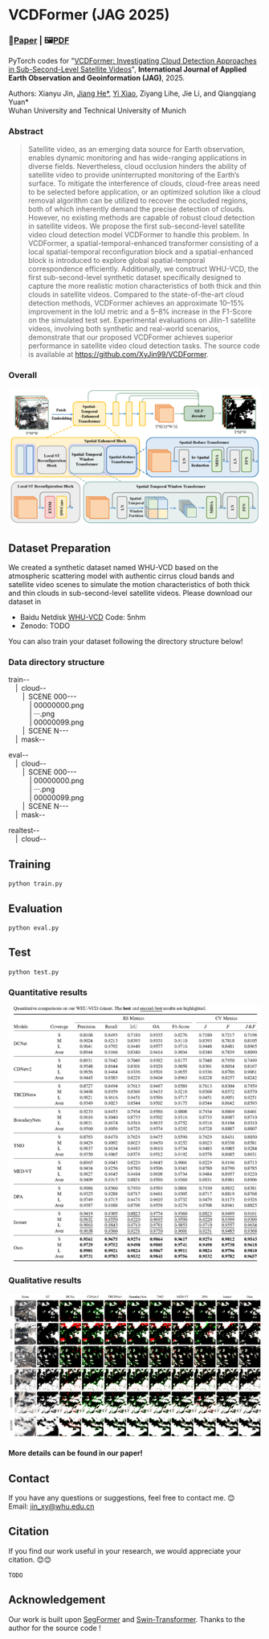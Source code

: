 # VCDFormer (JAG 2025)
### 📖[**Paper**](TODO) | 🖼️[**PDF**](TODO)

PyTorch codes for "[VCDFormer: Investigating Cloud Detection Approaches in Sub-Second-Level Satellite Videos](TODO)", **International Journal of Applied Earth Observation and Geoinformation (JAG)**, 2025.

Authors: Xianyu Jin, [Jiang He*](https://jianghe96.github.io/), [Yi Xiao](https://xy-boy.github.io/), Ziyang Lihe, Jie Li, and Qiangqiang Yuan*<br>
Wuhan University and Technical University of Munich

### Abstract
>Satellite video, as an emerging data source for Earth observation, enables dynamic monitoring and has wide-ranging applications in diverse fields. Nevertheless, cloud occlusion hinders the ability of satellite video to provide uninterrupted monitoring of the Earth’s surface. To mitigate the interference of clouds, cloud-free areas need to be selected before application, or an optimized solution like a cloud removal algorithm can be utilized to recover the occluded regions, both of which inherently demand the precise detection of clouds. However, no existing methods are capable of robust cloud detection in satellite videos. We propose the first sub-second-level satellite video cloud detection model VCDFormer to handle this problem. In VCDFormer, a spatial-temporal-enhanced transformer consisting of a local spatial-temporal reconfiguration block and a spatial-enhanced block is introduced to explore global spatial-temporal correspondence efficiently. Additionally, we construct WHU-VCD, the first sub-second-level synthetic dataset specifically designed to capture the more realistic motion characteristics of both thick and thin clouds in satellite videos. Compared to the state-of-the-art cloud detection methods, VCDFormer achieves an approximate 10–15% improvement in the IoU metric and a 5–8% increase in the F1-Score on the simulated test set. Experimental evaluations on Jilin-1 satellite videos, involving both synthetic and real-world scenarios, demonstrate that our proposed VCDFormer achieves superior performance in satellite video cloud detection tasks. The source code is available at https://github.com/XyJin99/VCDFormer.

### Overall
 ![image](/figures/network.png)

## Dataset Preparation
We created a synthetic dataset named WHU-VCD based on the atmospheric scattering model with authentic cirrus cloud bands and satellite video scenes to simulate the motion characteristics of both thick and thin clouds in sub-second-level satellite videos.
Please download our dataset in 
 * Baidu Netdisk [WHU-VCD](https://pan.baidu.com/s/1pDS0P5Nj9kimVYE72geu-A) Code: 5nhm
 * Zenodo: TODO

You can also train your dataset following the directory structure below!
 
### Data directory structure
train--  
&emsp;|&ensp;cloud--  
&emsp;&emsp;|&ensp;SCENE 000---  
&emsp;&emsp;&emsp;| 00000000.png  
&emsp;&emsp;&emsp;| ···.png  
&emsp;&emsp;&emsp;| 00000099.png     
&emsp;&emsp;|&ensp;SCENE N---  
&emsp;|&ensp;mask--  

eval--  
&emsp;|&ensp;cloud--  
&emsp;&emsp;|&ensp;SCENE 000---  
&emsp;&emsp;&emsp;| 00000000.png  
&emsp;&emsp;&emsp;| ···.png  
&emsp;&emsp;&emsp;| 00000099.png    
&emsp;&emsp;|&ensp;SCENE N---  
&emsp;|&ensp;mask--  

realtest--  
&emsp;|&ensp;cloud--  

## Training
```
python train.py
```

## Evaluation
```
python eval.py
```

## Test
```
python test.py
```

### Quantitative results
 ![image](/figures/quantitative.png)
### Qualitative results
 ![image](/figures/qualitative.png)
#### More details can be found in our paper!


## Contact
If you have any questions or suggestions, feel free to contact me. 😊  
Email: jin_xy@whu.edu.cn

## Citation
If you find our work useful in your research, we would appreciate your citation. 😊😊
```
TODO
```

## Acknowledgement
Our work is built upon [SegFormer](https://github.com/NVlabs/SegFormer) and [Swin-Transformer](https://github.com/microsoft/Swin-Transformer).
Thanks to the author for the source code !
